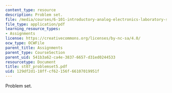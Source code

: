```yaml
---
content_type: resource
description: Problem set.
file: /media/courses/6-101-introductory-analog-electronics-laboratory-spring-2007/129df2d118ffcf62156f66107019951f_st07_problemset5.pdf
file_type: application/pdf
learning_resource_types:
- Assignments
license: https://creativecommons.org/licenses/by-nc-sa/4.0/
ocw_type: OCWFile
parent_title: Assignments
parent_type: CourseSection
parent_uid: 541b3a62-ca4e-3837-6657-d31ed0244533
resourcetype: Document
title: st07_problemset5.pdf
uid: 129df2d1-18ff-cf62-156f-66107019951f
---
```

Problem set.